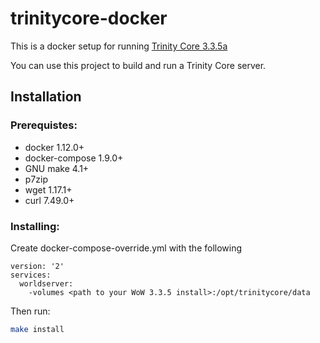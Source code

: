 # trinitycore-docker
This is a docker setup for running [Trinity Core 3.3.5a](https://github.com/TrinityCore/TrinityCore/tree/3.3.5)

You can use this project to build and run a Trinity Core server.

## Installation
### Prerequistes:
* docker 1.12.0+
* docker-compose 1.9.0+
* GNU make 4.1+
* p7zip
* wget 1.17.1+
* curl 7.49.0+

### Installing:
Create docker-compose-override.yml with the following

```
version: '2'
services:
  worldserver:
    -volumes <path to your WoW 3.3.5 install>:/opt/trinitycore/data
```
Then run:
```bash
make install
```
